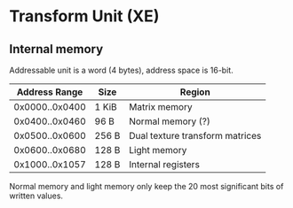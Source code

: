 # Transform Unit (XE)

## Internal memory

Addressable unit is a word (4 bytes), address space is 16-bit.

| Address Range  | Size  | Region                          |
| -------------- | ----- | ------------------------------- |
| 0x0000..0x0400 | 1 KiB | Matrix memory                   |
| 0x0400..0x0460 | 96 B  | Normal memory (?)               |
| 0x0500..0x0600 | 256 B | Dual texture transform matrices |
| 0x0600..0x0680 | 128 B | Light memory                    |
| 0x1000..0x1057 | 128 B | Internal registers              |

Normal memory and light memory only keep the 20 most significant bits of written values.
